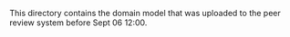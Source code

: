 This directory contains the domain model that was uploaded to the peer review system before Sept 06 12:00.

